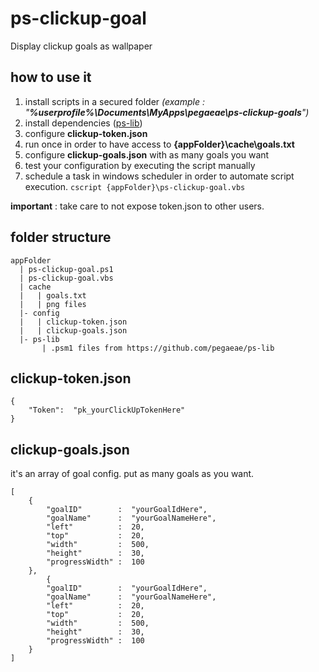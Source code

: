# ps-clickup-goal
Display clickup goals as wallpaper

## how to use it

1. install scripts in a secured folder _(example : "**%userprofile%\Documents\MyApps\pegaeae\ps-clickup-goals**")_
1. install dependencies ([ps-lib](https://github.com/pegaeae/ps-lib))
1. configure **clickup-token.json**
1. run once in order to have access to **{appFolder}\cache\goals.txt**
1. configure **clickup-goals.json** with as many goals you want
1. test your configuration by executing the script manually
1. schedule a task in windows scheduler in order to automate script execution. ```cscript {appFolder}\ps-clickup-goal.vbs``` 

**important** : take care to not expose token.json to other users.

## folder structure

```
appFolder
  | ps-clickup-goal.ps1
  | ps-clickup-goal.vbs
  | cache
  |   | goals.txt
  |   | png files
  |- config
  |   | clickup-token.json
  |   | clickup-goals.json
  |- ps-lib
       | .psm1 files from https://github.com/pegaeae/ps-lib
```

## clickup-token.json

```
{
	"Token":  "pk_yourClickUpTokenHere"
}
```

## clickup-goals.json

it's an array of goal config. put as many goals as you want.

```
[
    {
        "goalID"        :  "yourGoalIdHere",
        "goalName"      :  "yourGoalNameHere",
        "left"          :  20,
        "top"           :  20,
        "width"         :  500,
        "height"        :  30,
        "progressWidth" :  100
    },
        {
        "goalID"        :  "yourGoalIdHere",
        "goalName"      :  "yourGoalNameHere",
        "left"          :  20,
        "top"           :  20,
        "width"         :  500,
        "height"        :  30,
        "progressWidth" :  100
    }
]
```
